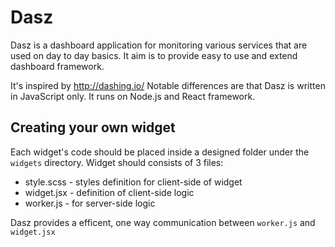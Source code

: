 # Dasz

Dasz is a dashboard application for monitoring various services that are used on day to day basics.
It aim is to provide easy to use and extend dashboard framework.

It's inspired by http://dashing.io/
Notable differences are that Dasz is written in JavaScript only. It runs on Node.js and React framework.

## Creating your own widget

Each widget's code should be placed inside a designed folder under the `widgets` directory.
Widget should consists of 3 files:

* style.scss - styles definition for client-side of widget
* widget.jsx - definition of client-side logic
* worker.js - for server-side logic

Dasz provides a efficent, one way communication between `worker.js` and `widget.jsx`
